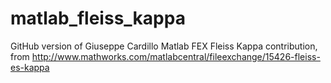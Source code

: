 # matlab_fleiss_kappa
GitHub version of Giuseppe Cardillo Matlab FEX Fleiss Kappa contribution, from http://www.mathworks.com/matlabcentral/fileexchange/15426-fleiss-es-kappa
